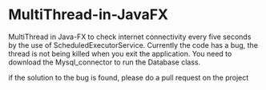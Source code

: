 # MultiThread-in-JavaFX
MultiThread in Java-FX to check internet connectivity every five seconds by the use of  ScheduledExecutorService.
Currently the code has a bug, the thread is not being killed when you exit the application.
You need to download the Mysql_connector to run the Database class.

if the solution to the bug is found, please do a pull request on the project
